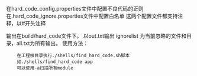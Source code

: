 在hard_code_config.properties文件中配置不良代码的正则
在.hard_code_ignore.properties文件中配置白名单
这两个配置文件都支持注释，以#开头注释

输出在build/hard_code文件下。
以out.txt输出
ignorelist 为当前忽略的文件和目录，all.txt为所有输出。
使用方法：

        在工程根目录执行./shells/find_hard_code.sh脚本
        如./shells/find_hard_code app
        可以使用-a扫描所有module